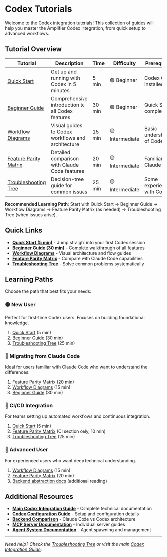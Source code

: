 # Codex Tutorials

Welcome to the Codex integration tutorials! This collection of guides will help you master the Amplifier Codex integration, from quick setup to advanced workflows.

## Tutorial Overview

| Tutorial | Description | Time | Difficulty | Prerequisites |
|----------|-------------|------|------------|---------------|
| [Quick Start](./QUICK_START_CODEX.md) | Get up and running with Codex in 5 minutes | 5 min | 🟢 Beginner | Codex CLI installed |
| [Beginner Guide](./BEGINNER_GUIDE_CODEX.md) | Comprehensive introduction to all Codex features | 30 min | 🟢 Beginner | Quick Start completed |
| [Workflow Diagrams](./WORKFLOW_DIAGRAMS.md) | Visual guides to Codex workflows and architecture | 15 min | 🟡 Intermediate | Basic understanding of Codex |
| [Feature Parity Matrix](./FEATURE_PARITY_MATRIX.md) | Detailed comparison with Claude Code features | 20 min | 🟡 Intermediate | Familiar with Claude Code |
| [Troubleshooting Tree](./TROUBLESHOOTING_TREE.md) | Decision-tree guide for common issues | 25 min | 🟡 Intermediate | Some experience with Codex |

**Recommended Learning Path**: Start with Quick Start → Beginner Guide → Workflow Diagrams → Feature Parity Matrix (as needed) → Troubleshooting Tree (when issues arise).

## Quick Links

- [**Quick Start (5 min)**](./QUICK_START_CODEX.md) - Jump straight into your first Codex session
- [**Beginner Guide (30 min)**](./BEGINNER_GUIDE_CODEX.md) - Complete walkthrough of all features
- [**Workflow Diagrams**](./WORKFLOW_DIAGRAMS.md) - Visual architecture and flow guides
- [**Feature Parity Matrix**](./FEATURE_PARITY_MATRIX.md) - Compare with Claude Code capabilities
- [**Troubleshooting Tree**](./TROUBLESHOOTING_TREE.md) - Solve common problems systematically

## Learning Paths

Choose the path that best fits your needs:

### 🟢 New User
Perfect for first-time Codex users. Focuses on building foundational knowledge.
1. [Quick Start](./QUICK_START_CODEX.md) (5 min)
2. [Beginner Guide](./BEGINNER_GUIDE_CODEX.md) (30 min)
3. [Troubleshooting Tree](./TROUBLESHOOTING_TREE.md) (25 min)

### 🔄 Migrating from Claude Code
Ideal for users familiar with Claude Code who want to understand the differences.
1. [Feature Parity Matrix](./FEATURE_PARITY_MATRIX.md) (20 min)
2. [Workflow Diagrams](./WORKFLOW_DIAGRAMS.md) (15 min)
3. [Beginner Guide](./BEGINNER_GUIDE_CODEX.md) (30 min)

### 🤖 CI/CD Integration
For teams setting up automated workflows and continuous integration.
1. [Quick Start](./QUICK_START_CODEX.md) (5 min)
2. [Feature Parity Matrix](./FEATURE_PARITY_MATRIX.md#ci-section) (CI section only, 10 min)
3. [Troubleshooting Tree](./TROUBLESHOOTING_TREE.md) (25 min)

### 🔴 Advanced User
For experienced users who want deep technical understanding.
1. [Workflow Diagrams](./WORKFLOW_DIAGRAMS.md) (15 min)
2. [Feature Parity Matrix](./FEATURE_PARITY_MATRIX.md) (20 min)
3. [Backend abstraction docs](../BACKEND_COMPARISON.md) (additional reading)

## Additional Resources

- [**Main Codex Integration Guide**](../CODEX_INTEGRATION.md) - Complete technical documentation
- [**Codex Configuration Guide**](../../.codex/README.md) - Setup and configuration details
- [**Backend Comparison**](../BACKEND_COMPARISON.md) - Claude Code vs Codex architecture
- [**MCP Server Documentation**](../../.codex/mcp_servers/) - Individual server guides
- [**Agent System Documentation**](../../amplifier/core/agent_backend.py) - Agent spawning and management

---

*Need help? Check the [Troubleshooting Tree](./TROUBLESHOOTING_TREE.md) or visit the main [Codex Integration Guide](../CODEX_INTEGRATION.md).*